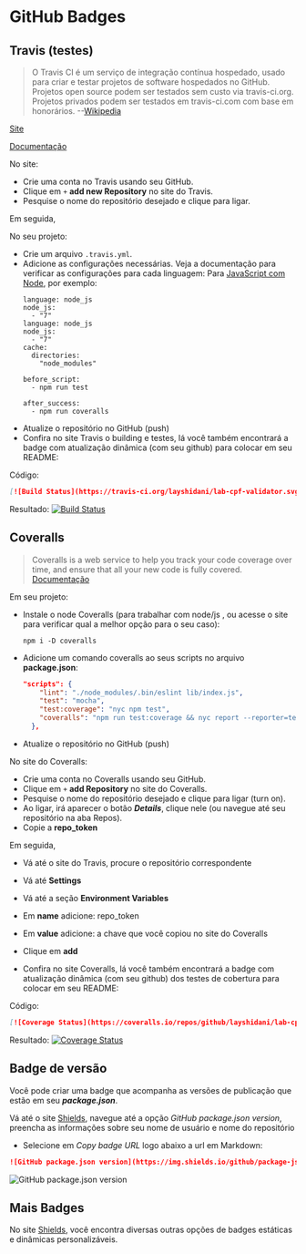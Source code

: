 # GitHub Badges

## Travis (testes)
> O Travis CI é um serviço de integração contínua hospedado, usado para criar e testar projetos de software hospedados no GitHub. Projetos open source podem ser testados sem custo via travis-ci.org. Projetos privados podem ser testados em travis-ci.com com base em honorários.  --[Wikipedia](https://en.wikipedia.org/wiki/Travis_CI)

[Site](https://travis-ci.org/)

[Documentação](https://docs.travis-ci.com/)

No site:
* Crie uma conta no Travis usando seu GitHub.
* Clique em `+` **add new Repository** no site do Travis.
* Pesquise o nome do repositório desejado e clique para ligar.

Em seguida,

No seu projeto:
* Crie um arquivo `.travis.yml`.
* Adicione as configurações necessárias. Veja a documentação para verificar as configurações para cada linguagem:
  Para [JavaScript com Node](https://docs.travis-ci.com/user/languages/javascript-with-nodejs/), por exemplo:
  ```
  language: node_js
  node_js:
    - "7"
  language: node_js
  node_js:
    - "7"
  cache:
    directories:
      "node_modules"

  before_script:
    - npm run test

  after_success:
    - npm run coveralls
  ```
* Atualize o repositório no GitHub (push)
* Confira no site Travis o building e testes, lá você também encontrará a badge com atualização dinâmica (com seu github) para colocar em seu README:

Código:
```md
[![Build Status](https://travis-ci.org/layshidani/lab-cpf-validator.svg?branch=master)](https://travis-ci.org/layshidani/lab-cpf-validator)
```

Resultado: [![Build Status](https://travis-ci.org/layshidani/lab-cpf-validator.svg?branch=master)](https://travis-ci.org/layshidani/lab-cpf-validator)

## Coveralls
> Coveralls is a web service to help you track your code coverage over time, and ensure that all your new code is fully covered.
> [Documentação](https://docs.coveralls.io/)

Em seu projeto:
* Instale o node Coveralls (para trabalhar com node/js , ou acesse o site para verificar qual a melhor opção para o seu caso):
  ```$
  npm i -D coveralls
  ```
* Adicione um comando coveralls ao seus scripts no arquivo **package.json**:
  ```json
  "scripts": {
      "lint": "./node_modules/.bin/eslint lib/index.js",
      "test": "mocha",
      "test:coverage": "nyc npm test",
      "coveralls": "npm run test:coverage && nyc report --reporter=text-lcov | coveralls" // add este comando
    },
  ```
* Atualize o repositório no GitHub (push)

No site do Coveralls:
* Crie uma conta no Coveralls usando seu GitHub.
* Clique em `+` **add Repository** no site do Coveralls.
* Pesquise o nome do repositório desejado e clique para ligar (turn on).
* Ao ligar, irá aparecer o botão ***Details***, clique nele (ou navegue até seu repositório na aba Repos).
* Copie a **repo_token**

Em seguida,
* Vá até o site do Travis, procure o repositório correspondente
* Vá até **Settings**
* Vá até a seção **Environment Variables**
* Em **name** adicione: repo_token
* Em **value** adicione: a chave que você copiou no site do Coveralls
* Clique em **add**


* Confira no site Coveralls, lá você também encontrará a badge com atualização dinâmica (com seu github) dos testes de cobertura para colocar em seu README:

Código:
```md
[![Coverage Status](https://coveralls.io/repos/github/layshidani/lab-cpf-validator/badge.svg?branch=master)](https://coveralls.io/github/layshidani/lab-cpf-validator?branch=master)
```

Resultado: [![Coverage Status](https://coveralls.io/repos/github/layshidani/lab-cpf-validator/badge.svg?branch=master)](https://coveralls.io/github/layshidani/lab-cpf-validator?branch=master)

## Badge de versão
Você pode criar uma badge que acompanha as versões de publicação que estão em seu ***package.json***.

Vá até o site [Shields](https://shields.io/category/version), navegue até a opção *GitHub package.json version*, preencha as informações sobre seu nome de usuário e nome do repositório
* Selecione em *Copy badge URL* logo abaixo a url em Markdown:

```md
![GitHub package.json version](https://img.shields.io/github/package-json/v/layshidani/lab-cpf-validator.svg)
```

![GitHub package.json version](https://img.shields.io/github/package-json/v/layshidani/lab-cpf-validator.svg)

## Mais Badges
No site [Shields](https://shields.io/category/version), você encontra diversas outras opções de badges estáticas e dinâmicas personalizáveis.
